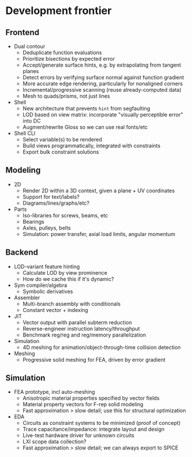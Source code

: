# Development frontier
## Frontend
+ Dual contour
  + Deduplicate function evaluations
  + Prioritize bisections by expected error
  + Accept/generate surface hints, e.g. by extrapolating from tangent planes
  + Detect errors by verifying surface normal against function gradient
  + More accurate edge rendering, particularly for nonaligned corners
  + Incremental/progressive scanning (reuse already-computed data)
  + Mesh to quads/prisms, not just lines
+ Shell
  + New architecture that prevents `hint` from segfaulting
  + LOD based on view matrix: incorporate "visually perceptible error" into DC
  + Augment/rewrite Gloss so we can use real fonts/etc
+ Shell CLI
  + Select variable(s) to be rendered
  + Build views programmatically, integrated with constraints
  + Export bulk constraint solutions


## Modeling
+ 2D
  + Render 2D within a 3D context, given a plane + UV coordinates
  + Support for text/labels?
  + Diagrams/lines/graphs/etc?
+ Parts
  + Iso-libraries for screws, beams, etc
  + Bearings
  + Axles, pulleys, belts
  + Simulation: power transfer, axial load limits, angular momentum


## Backend
+ LOD-variant feature hinting
  + Calculate LOD by view prominence
  + How do we cache this if it's dynamic?
+ Sym compiler/algebra
  + Symbolic derivatives
+ Assembler
  + Multi-branch assembly with conditionals
  + Constant vector + indexing
+ JIT
  + Vector output with parallel subterm reduction
  + Reverse-engineer instruction latency/throughput
  + Benchmark reg/reg and reg/memory parallelization
+ Simulation
  + 4D meshing for animation/object-through-time collision detection
+ Meshing
  + Progressive solid meshing for FEA, driven by error gradient


## Simulation
+ FEA prototype, incl auto-meshing
  + Anisotropic material properties specified by vector fields
  + Material property vectors for F-rep solid modeling
  + Fast approximation > slow detail; use this for structural optimization
+ EDA
  + Circuits as constraint systems to be minimized (proof of concept)
  + Trace capacitance/impedance: integrate layout and design
  + Live-test hardware driver for unknown circuits
  + LXI scope data collection?
  + Fast approximation > slow detail; we can always export to SPICE
